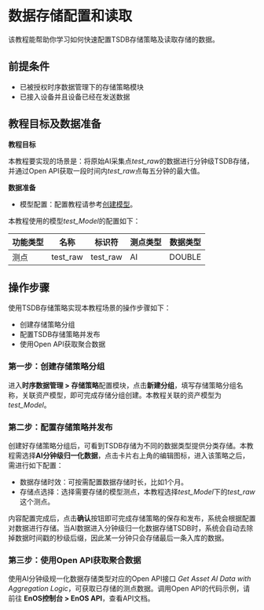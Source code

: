 # 数据存储配置和读取
该教程能帮助你学习如何快速配置TSDB存储策略及读取存储的数据。

## 前提条件
- 已被授权时序数据管理下的存储策略模块
- 已接入设备并且设备已经在发送数据

## 教程目标及数据准备
**教程目标**

本教程要实现的场景是：将原始AI采集点*test_raw*的数据进行分钟级TSDB存储，并通过Open API获取一段时间内*test_raw*点每五分钟的最大值。

**数据准备**

- 模型配置：配置教程请参考[创建模型](https://www.envisioniot.com/docs/device-connection/zh_CN/latest/howto/model/creating_model.html)。

本教程使用的模型*test_Model*的配置如下：

 功能类型 |名称| 标识符   | 测点类型 | 数据类型
---|---|---|---|---
 测点     | test_raw | test_raw|AI |DOUBLE

## 操作步骤
使用TSDB存储策略实现本教程场景的操作步骤如下：
- 创建存储策略分组
- 配置TSDB存储策略并发布
- 使用Open API获取聚合数据

### 第一步：创建存储策略分组
进入**时序数据管理 > 存储策略**配置模块，点击**新建分组**，填写存储策略分组名称，关联资产模型，即可完成存储分组创建。本教程关联的资产模型为*test_Model*。

### 第二步：配置存储策略并发布
创建好存储策略分组后，可看到TSDB存储为不同的数据类型提供分类存储。本教程需选择**AI分钟级归一化数据**，点击卡片右上角的编辑图标，进入该策略之后，需进行如下配置：
- 数据存储时效：可按需配置数据存储时长，比如1个月。
- 存储点选择：选择需要存储的模型测点，本教程选择*test_Model*下的*test_raw*这个测点。

内容配置完成后，点击**确认**按钮即可完成存储策略的保存和发布，系统会根据配置对数据进行存储。当AI数据进入分钟级归一化数据存储TSDB时，系统会自动去除掉数据时间戳的秒级后缀，因此某一分钟只会存储最后一条入库的数据。

### 第三步：使用Open API获取聚合数据

使用AI分钟级规一化数据存储类型对应的Open API接口 *Get Asset AI Data with Aggregation Logic*，可获取已存储的测点数据。调用Open API的代码示例，请前往 **EnOS控制台 > EnOS API**，查看API文档。
